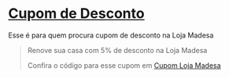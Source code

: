 # [Cupom de Desconto](https://github.com/CupomDeDesconto/Promocoes/blob/main/README.md)
Esse é para quem procura cupom de desconto na Loja Madesa
<blockquote cite="https://asasdodesconto.com/casa-e-decoracao/renove-sua-casa-com-5-de-desconto-na-loja-madesa-16691"><p>Renove sua casa com 5% de desconto na Loja Madesa</p><footer>Confira o código para esse cupom em <a href="https://asasdodesconto.com/casa-e-decoracao/renove-sua-casa-com-5-de-desconto-na-loja-madesa-16691">Cupom Loja Madesa</a></footer></blockquote>